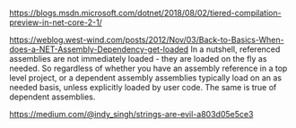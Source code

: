 

https://blogs.msdn.microsoft.com/dotnet/2018/08/02/tiered-compilation-preview-in-net-core-2-1/



https://weblog.west-wind.com/posts/2012/Nov/03/Back-to-Basics-When-does-a-NET-Assembly-Dependency-get-loaded
In a nutshell, referenced assemblies are not immediately loaded - they are loaded on the fly as needed. So regardless of whether you have an assembly reference in a top level project, or a dependent assembly assemblies typically load on an as needed basis, unless explicitly loaded by user code. The same is true of dependent assemblies.


https://medium.com/@indy_singh/strings-are-evil-a803d05e5ce3
